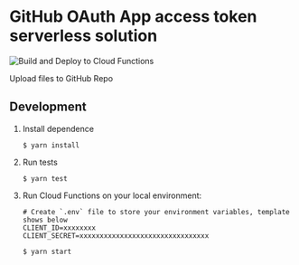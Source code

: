 # GitHub OAuth App access token serverless solution 

![Build and Deploy to Cloud Functions](https://github.com/gitaction/upload-file-to-github/workflows/Build%20and%20Deploy%20to%20Cloud%20Functions/badge.svg)

Upload files to GitHub Repo


## Development

1.  Install dependence

    ```shell script
    $ yarn install
    ```
    
1.  Run tests

    ```shell script
    $ yarn test
    ```

1.  Run Cloud Functions on your local environment:

    ```shell script
    # Create `.env` file to store your environment variables, template shows below
    CLIENT_ID=xxxxxxxx
    CLIENT_SECRET=xxxxxxxxxxxxxxxxxxxxxxxxxxxxxxxx
    
    $ yarn start
    ```
   
[actions]: https://help.github.com/en/categories/automating-your-workflow-with-github-actions
[cloud-functions]: https://cloud.google.com/functions
[create-sa]: https://cloud.google.com/iam/docs/creating-managing-service-accounts
[create-key]: https://cloud.google.com/iam/docs/creating-managing-service-account-keys
[sdk]: https://cloud.google.com/sdk
[secrets]: https://help.github.com/en/actions/automating-your-workflow-with-github-actions/creating-and-using-encrypted-secrets
[roles]: https://cloud.google.com/iam/docs/granting-roles-to-service-accounts#granting_access_to_a_service_account_for_a_resource
[github-oauth-apps]: https://developer.github.com/apps/building-oauth-apps/
[authorizing-oauth-apps]: https://developer.github.com/apps/building-oauth-apps/authorizing-oauth-apps/

